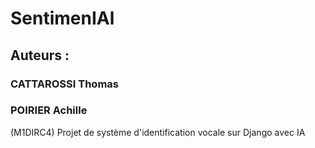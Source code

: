 # SentimenIAl
## Auteurs :
### CATTAROSSI Thomas
### POIRIER Achille
(M1DIRC4) Projet de système d'identification vocale sur Django avec IA

